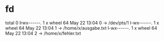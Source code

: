 # fd

total 0 lrwx------. 1 x wheel 64 May 22 13:04 0 -> /dev/pts/1 l-wx------. 1 x wheel 64 May 22 13:04 1 -> /home/x/ausgabe.txt l-wx------. 1 x wheel 64 May 22 13:04 2 -> /home/x/fehler.txt
